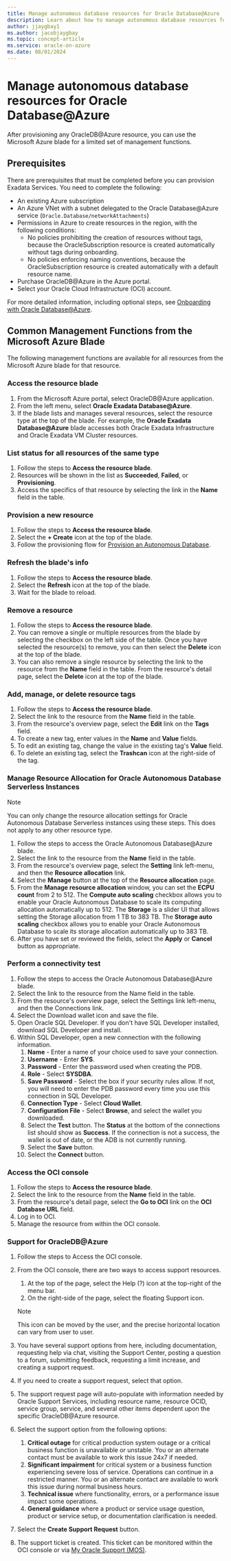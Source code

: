 ```yaml
---
title: Manage autonomous database resources for Oracle Database@Azure
description: Learn about how to manage autonomous database resources for Oracle Database@Azure.
author: jjaygbay1
ms.author: jacobjaygbay
ms.topic: concept-article
ms.service: oracle-on-azure
ms.date: 08/01/2024
---
```


# Manage autonomous database resources for Oracle Database@Azure

After provisioning any OracleDB@Azure resource, you can use the Microsoft Azure blade for a limited set of management functions.

## Prerequisites

There are prerequisites that must be completed before you can provision Exadata Services. You need to complete the following:

- An existing Azure subscription
- An Azure VNet with a subnet delegated to the Oracle Database@Azure service (`Oracle.Database/networkAttachments`)
- Permissions in Azure to create resources in the region, with the following conditions:
  - No policies prohibiting the creation of resources without tags, because the OracleSubscription resource is created automatically without tags during onboarding.
  - No policies enforcing naming conventions, because the OracleSubscription resource is created automatically with a default resource name.
- Purchase OracleDB@Azure in the Azure portal.
- Select your Oracle Cloud Infrastructure (OCI) account.

For more detailed information, including optional steps, see [Onboarding with Oracle Database@Azure](https://docs.oracle.com/iaas/Content/database-at-azure/oaaonboard.htm).

## Common Management Functions from the Microsoft Azure Blade

The following management functions are available for all resources from the Microsoft Azure blade for that resource.

### Access the resource blade

1. From the Microsoft Azure portal, select OracleDB@Azure application.
1. From the left menu, select **Oracle Exadata Database@Azure**.
1. If the blade lists and manages several resources, select the resource type at the top of the blade. For example, the **Oracle Exadata Database@Azure** blade accesses both Oracle Exadata Infrastructure and Oracle Exadata VM Cluster resources.

### List status for all resources of the same type

1. Follow the steps to **Access the resource blade**.
1. Resources will be shown in the list as **Succeeded**, **Failed**, or **Provisioning**.
1. Access the specifics of that resource by selecting the link in the **Name** field in the table.

### Provision a new resource

1. Follow the steps to **Access the resource blade**.
1. Select the **+ Create** icon at the top of the blade.
1. Follow the provisioning flow for [Provision an Autonomous Database](oracle-database-provision-autonomous-database.md).

### Refresh the blade's info

1. Follow the steps to **Access the resource blade**.
1. Select the **Refresh** icon at the top of the blade.
1. Wait for the blade to reload.

### Remove a resource

1. Follow the steps to **Access the resource blade**.
1. You can remove a single or multiple resources from the blade by selecting the checkbox on the left side of the table. Once you have selected the resource(s) to remove, you can then select the **Delete** icon at the top of the blade.
1. You can also remove a single resource by selecting the link to the resource from the **Name** field in the table. From the resource's detail page, select the **Delete** icon at the top of the blade.

### Add, manage, or delete resource tags

1. Follow the steps to **Access the resource blade**.
1. Select the link to the resource from the **Name** field in the table.
1. From the resource's overview page, select the **Edit** link on the **Tags** field.
1. To create a new tag, enter values in the **Name** and **Value** fields.
1. To edit an existing tag, change the value in the existing tag's **Value** field.
1. To delete an existing tag, select the **Trashcan** icon at the right-side of the tag.

### Manage Resource Allocation for Oracle Autonomous Database Serverless Instances

> [!NOTE]
> You can only change the resource allocation settings for Oracle Autonomous Database Serverless instances using these steps. This does not apply to any other resource type.

1. Follow the steps to access the Oracle Autonomous Database@Azure blade.
1. Select the link to the resource from the **Name** field in the table.
1. From the resource's overview page, select the **Setting** link left-menu, and then the **Resource allocation** link.
1. Select the **Manage** button at the top of the **Resource allocation** page.
1. From the **Manage resource allocation** window, you can set the **ECPU count** from 2 to 512. The **Compute auto scaling** checkbox allows you to enable your Oracle Autonomous Database to scale its computing allocation automatically up to 512. The **Storage** is a slider UI that allows setting the Storage allocation from 1 TB to 383 TB. The **Storage auto scaling** checkbox allows you to enable your Oracle Autonomous Database to scale its storage allocation automatically up to 383 TB.
1. After you have set or reviewed the fields, select the **Apply** or **Cancel** button as appropriate.

### Perform a connectivity test

1. Follow the steps to access the Oracle Autonomous Database@Azure blade.
1. Select the link to the resource from the Name field in the table.
1. From the resource's overview page, select the Settings link left-menu, and then the Connections link.
1. Select the Download wallet icon and save the file.
1. Open Oracle SQL Developer. If you don't have SQL Developer installed, download SQL Developer and install.
1. Within SQL Developer, open a new connection with the following information.
   1. **Name** - Enter a name of your choice used to save your connection.
   1. **Username** - Enter **SYS**.
   1. **Password** - Enter the password used when creating the PDB.
   1. **Role** - Select **SYSDBA**.
   1. **Save Password** - Select the box if your security rules allow. If not, you will need to enter the PDB password every time you use this connection in SQL Developer.
   1. **Connection Type** - Select **Cloud Wallet**.
   1. **Configuration File** - Select **Browse**, and select the wallet you downloaded.
   1. Select the **Test** button. The **Status** at the bottom of the connections list should show as **Success**. If the connection is not a success, the wallet is out of date, or the ADB is not currently running.
   1. Select the **Save** button.
   1. Select the **Connect** button.

### Access the OCI console

1. Follow the steps to **Access the resource blade**.
1. Select the link to the resource from the **Name** field in the table.
1. From the resource's detail page, select the **Go to OCI** link on the **OCI Database URL** field.
1. Log in to OCI.
1. Manage the resource from within the OCI console.

### Support for OracleDB@Azure

1. Follow the steps to Access the OCI console.
1. From the OCI console, there are two ways to access support resources.
   1. At the top of the page, select the Help (?) icon at the top-right of the menu bar.
   1. On the right-side of the page, select the floating Support icon.
    > [!NOTE]
    > This icon can be moved by the user, and the precise horizontal location can vary from user to user.

1. You have several support options from here, including documentation, requesting help via chat, visiting the Support Center, posting a question to a forum, submitting feedback, requesting a limit increase, and creating a support request.
1. If you need to create a support request, select that option.
1. The support request page will auto-populate with information needed by Oracle Support Services, including resource name, resource OCID, service group, service, and several other items dependent upon the specific OracleDB@Azure resource.
1. Select the support option from the following options:
   1. **Critical outage** for critical production system outage or a critical business function is unavailable or unstable. You or an alternate contact must be available to work this issue 24x7 if needed.
   1. **Significant impairment** for critical system or a business function experiencing severe loss of service. Operations can continue in a restricted manner. You or an alternate contact are available to work this issue during normal business hours.
   1. **Technical issue** where functionality, errors, or a performance issue impact some operations.
   1. **General guidance** where a product or service usage question, product or service setup, or documentation clarification is needed.
1. Select the **Create Support Request** button.
1. The support ticket is created. This ticket can be monitored within the OCI console or via [My Oracle Support (MOS)](https://support.oracle.com/).
